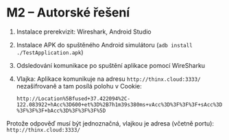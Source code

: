 # M2 – Autorské řešení

1. Instalace prerekvizit: Wireshark, Android Studio
2. Instalace APK do spuštěného Android simulátoru (`adb install ./TestApplication.apk`)
3. Odsledování komunikace po spuštění aplikace pomocí WireSharku
4. Vlajka:
	Aplikace komunikuje na adresu `http://thinx.cloud:3333/` nezašifrovaně a tam posílá polohu v Cookie:
	
	`http://Location%5Bfused+37.422094%2C-122.083922+hAcc%3D600+et%3D%2B7h1m39s380ms+vAcc%3D%3F%3F%3F+sAcc%3D%3F%3F%3F+bAcc%3D%3F%3F%3F%5D`
	
Protože odpověď musí být jednoznačná, vlajkou je adresa (včetně portu): `http://thinx.cloud:3333/`